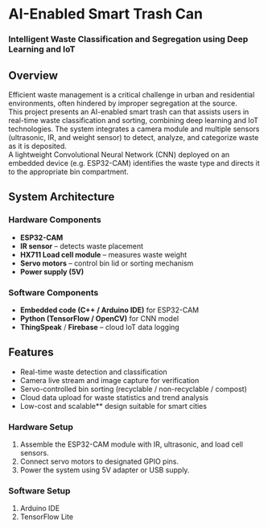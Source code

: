 # AI-Enabled Smart Trash Can
### Intelligent Waste Classification and Segregation using Deep Learning and IoT

## Overview
Efficient waste management is a critical challenge in urban and residential environments, often hindered by improper segregation at the source.  
This project presents an AI-enabled smart trash can that assists users in real-time waste classification and sorting, combining deep learning and IoT technologies.
The system integrates a camera module and multiple sensors (ultrasonic, IR, and weight sensor) to detect, analyze, and categorize waste as it is deposited.  
A lightweight Convolutional Neural Network (CNN) deployed on an embedded device (e.g. ESP32-CAM) identifies the waste type and directs it to the appropriate bin compartment.

## System Architecture
### **Hardware Components**
- **ESP32-CAM** 
- **IR sensor** – detects waste placement  
- **HX711 Load cell module** – measures waste weight  
- **Servo motors** – control bin lid or sorting mechanism   
- **Power supply (5V)**  

### **Software Components**
- **Embedded code (C++ / Arduino IDE)** for ESP32-CAM  
- **Python (TensorFlow / OpenCV)** for CNN model  
- **ThingSpeak** / **Firebase** – cloud IoT data logging  

## Features
- Real-time waste detection and classification
- Camera live stream and image capture for verification
- Servo-controlled bin sorting (recyclable / non-recyclable / compost)
- Cloud data upload for waste statistics and trend analysis
- Low-cost and scalable** design suitable for smart cities

### Hardware Setup
1. Assemble the ESP32-CAM module with IR, ultrasonic, and load cell sensors.
2. Connect servo motors to designated GPIO pins.
3. Power the system using 5V adapter or USB supply.

### Software Setup
1. Arduino IDE
2. TensorFlow Lite
